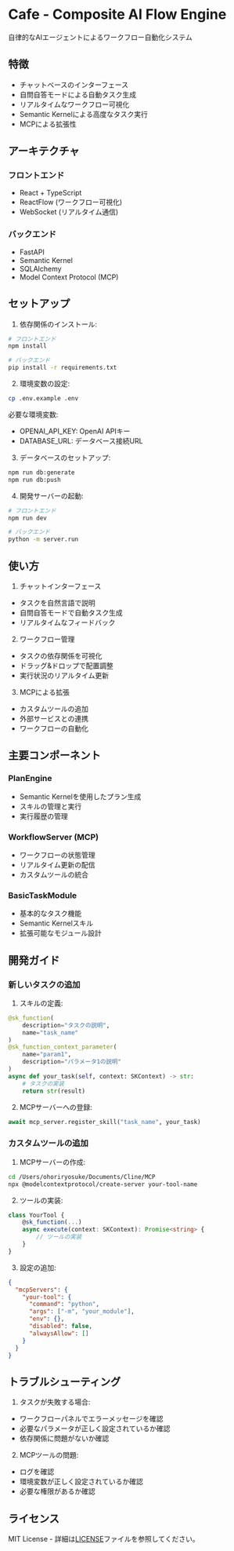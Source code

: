 # Cafe - Composite AI Flow Engine

自律的なAIエージェントによるワークフロー自動化システム

## 特徴

- チャットベースのインターフェース
- 自問自答モードによる自動タスク生成
- リアルタイムなワークフロー可視化
- Semantic Kernelによる高度なタスク実行
- MCPによる拡張性

## アーキテクチャ

### フロントエンド
- React + TypeScript
- ReactFlow (ワークフロー可視化)
- WebSocket (リアルタイム通信)

### バックエンド
- FastAPI
- Semantic Kernel
- SQLAlchemy
- Model Context Protocol (MCP)

## セットアップ

1. 依存関係のインストール:
```bash
# フロントエンド
npm install

# バックエンド
pip install -r requirements.txt
```

2. 環境変数の設定:
```bash
cp .env.example .env
```

必要な環境変数:
- OPENAI_API_KEY: OpenAI APIキー
- DATABASE_URL: データベース接続URL

3. データベースのセットアップ:
```bash
npm run db:generate
npm run db:push
```

4. 開発サーバーの起動:
```bash
# フロントエンド
npm run dev

# バックエンド
python -m server.run
```

## 使い方

1. チャットインターフェース
- タスクを自然言語で説明
- 自問自答モードで自動タスク生成
- リアルタイムなフィードバック

2. ワークフロー管理
- タスクの依存関係を可視化
- ドラッグ&ドロップで配置調整
- 実行状況のリアルタイム更新

3. MCPによる拡張
- カスタムツールの追加
- 外部サービスとの連携
- ワークフローの自動化

## 主要コンポーネント

### PlanEngine
- Semantic Kernelを使用したプラン生成
- スキルの管理と実行
- 実行履歴の管理

### WorkflowServer (MCP)
- ワークフローの状態管理
- リアルタイム更新の配信
- カスタムツールの統合

### BasicTaskModule
- 基本的なタスク機能
- Semantic Kernelスキル
- 拡張可能なモジュール設計

## 開発ガイド

### 新しいタスクの追加

1. スキルの定義:
```python
@sk_function(
    description="タスクの説明",
    name="task_name"
)
@sk_function_context_parameter(
    name="param1",
    description="パラメータ1の説明"
)
async def your_task(self, context: SKContext) -> str:
    # タスクの実装
    return str(result)
```

2. MCPサーバーへの登録:
```python
await mcp_server.register_skill("task_name", your_task)
```

### カスタムツールの追加

1. MCPサーバーの作成:
```bash
cd /Users/ohoriryosuke/Documents/Cline/MCP
npx @modelcontextprotocol/create-server your-tool-name
```

2. ツールの実装:
```typescript
class YourTool {
    @sk_function(...)
    async execute(context: SKContext): Promise<string> {
        // ツールの実装
    }
}
```

3. 設定の追加:
```json
{
  "mcpServers": {
    "your-tool": {
      "command": "python",
      "args": ["-m", "your_module"],
      "env": {},
      "disabled": false,
      "alwaysAllow": []
    }
  }
}
```

## トラブルシューティング

1. タスクが失敗する場合:
- ワークフローパネルでエラーメッセージを確認
- 必要なパラメータが正しく設定されているか確認
- 依存関係に問題がないか確認

2. MCPツールの問題:
- ログを確認
- 環境変数が正しく設定されているか確認
- 必要な権限があるか確認

## ライセンス

MIT License - 詳細は[LICENSE](LICENSE)ファイルを参照してください。
